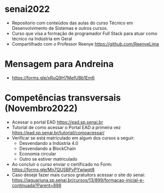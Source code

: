 # senai2022
- Repositorio com conteúdos das aulas do curso Técnico em Desenvolvimento de Sistemas e outros cursos.
- Curso que visa a formação de programador Full Stack para atuar como técnico na Indústria em Geral
- Compartilhado com o Professor Reenye https://github.com/ReenyeLima

# Mensagem para Andreina
- https://forms.gle/xRuQ9H7MefUBb1Em6

# Competências transversais (Novembro2022)
- Acessar o portal EAD https://ead.sp.senai.br
- Tutorial de como acessar o Portal EAD a primeira vez https://ead.sp.senai.br/tutorial/comoacessar/
- Verificar se está matriculado em algum dos cursos a seguir:
	- Desvendando a Indústria 4.0
	- Desvendando a BlockChain
	- Economia circular
	- Outro se estiver matriculado
- Ao concluir o curso enviar o certificado no Form: https://forms.gle/Mn7QUSBPvPYwiwqt8
- Caso deseje fazer mais cursos gratuitors acessar o site do senai: https://jaguariuna.sp.senai.br/cursos/13/899/formacao-inicial-e-continuada?Parent=898